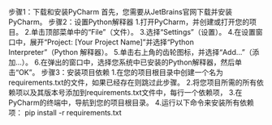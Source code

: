 步骤1：下载和安装PyCharm
首先，您需要从JetBrains官网下载并安装PyCharm。
步骤2：设置Python解释器
1.打开PyCharm，并创建或打开您的项目。
2.单击顶部菜单中的“File”（文件）。
3.选择“Settings”（设置）。
4.在设置窗口中，展开“Project: [Your Project Name]”并选择“Python Interpreter”（Python 解释器）。
5.单击右上角的齿轮图标，并选择“Add...”（添加...）。
6.在弹出的窗口中，选择您系统中已安装的Python解释器，然后单击“OK”。
步骤3：安装项目依赖
1.在您的项目根目录中创建一个名为requirements.txt的文件，如果已经存在则跳过此步骤。
2.将您项目所需的所有依赖项以及其版本号添加到requirements.txt文件中，每行一个依赖项，
3.在PyCharm的终端中，导航到您的项目根目录。
4.运行以下命令来安装所有依赖项：
pip install -r requirements.txt
